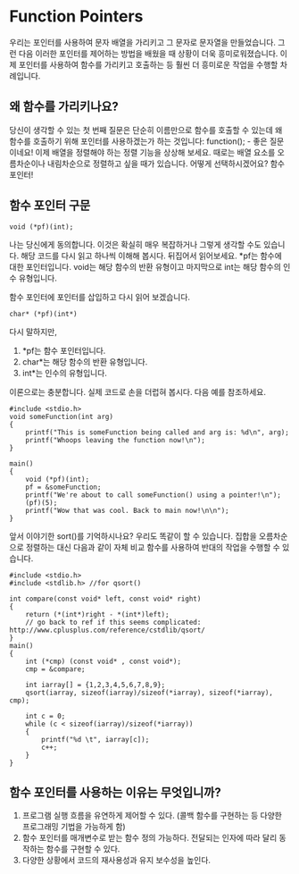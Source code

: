 # Function Pointers
우리는 포인터를 사용하여 문자 배열을 가리키고 그 문자로 문자열을 만들었습니다. 그런 다음 이러한 포인터를 제어하는 ​​방법을 배웠을 때 상황이 더욱 흥미로워졌습니다. 이제 포인터를 사용하여 함수를 가리키고 호출하는 등 훨씬 더 흥미로운 작업을 수행할 차례입니다.

## 왜 함수를 가리키나요?
당신이 생각할 수 있는 첫 번째 질문은 단순히 이름만으로 함수를 호출할 수 있는데 왜 함수를 호출하기 위해 포인터를 사용하겠는가 하는 것입니다: function(); - 좋은 질문이네요! 이제 배열을 정렬해야 하는 정렬 기능을 상상해 보세요. 때로는 배열 요소를 오름차순이나 내림차순으로 정렬하고 싶을 때가 있습니다. 어떻게 선택하시겠어요? 함수 포인터!

## 함수 포인터 구문
    void (*pf)(int);
나는 당신에게 동의합니다. 이것은 확실히 매우 복잡하거나 그렇게 생각할 수도 있습니다. 해당 코드를 다시 읽고 하나씩 이해해 봅시다. 뒤집어서 읽어보세요. *pf는 함수에 대한 포인터입니다. void는 해당 함수의 반환 유형이고 마지막으로 int는 해당 함수의 인수 유형입니다.

함수 포인터에 포인터를 삽입하고 다시 읽어 보겠습니다.

    char* (*pf)(int*)
다시 말하지만, 
1. *pf는 함수 포인터입니다. 
2. char*는 해당 함수의 반환 유형입니다. 
3. int*는 인수의 유형입니다.

이론으로는 충분합니다. 실제 코드로 손을 더럽혀 봅시다. 다음 예를 참조하세요.

    #include <stdio.h>
    void someFunction(int arg)
    {
        printf("This is someFunction being called and arg is: %d\n", arg);
        printf("Whoops leaving the function now!\n");
    }

    main()
    {
        void (*pf)(int);
        pf = &someFunction;
        printf("We're about to call someFunction() using a pointer!\n");
        (pf)(5);
        printf("Wow that was cool. Back to main now!\n\n");
    }
앞서 이야기한 sort()를 기억하시나요? 우리도 똑같이 할 수 있습니다. 집합을 오름차순으로 정렬하는 대신 다음과 같이 자체 비교 함수를 사용하여 반대의 작업을 수행할 수 있습니다.

    #include <stdio.h>
    #include <stdlib.h> //for qsort()

    int compare(const void* left, const void* right)
    {
        return (*(int*)right - *(int*)left);
        // go back to ref if this seems complicated: http://www.cplusplus.com/reference/cstdlib/qsort/
    }
    main()
    {
        int (*cmp) (const void* , const void*);
        cmp = &compare;

        int iarray[] = {1,2,3,4,5,6,7,8,9};
        qsort(iarray, sizeof(iarray)/sizeof(*iarray), sizeof(*iarray), cmp);

        int c = 0;
        while (c < sizeof(iarray)/sizeof(*iarray))
        {
            printf("%d \t", iarray[c]);
            c++;
        }
    }

## 함수 포인터를 사용하는 이유는 무엇입니까? 
1. 프로그램 실행 흐름을 유연하게 제어할 수 있다.
   (콜백 함수를 구현하는 등 다양한 프로그래밍 기법을 가능하게 함)
2. 함수 포인터를 매개변수로 받는 함수 정의 가능하다.
   전달되는 인자에 따라 달리 동작하는 함수를 구현할 수 있다.
3. 다양한 상황에서 코드의 재사용성과 유지 보수성을 높인다.